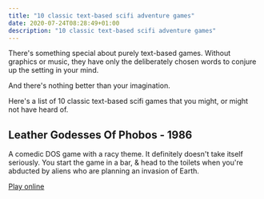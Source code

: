 ```yaml
---
title: "10 classic text-based scifi adventure games"
date: 2020-07-24T08:28:49+01:00
description: "10 classic text-based scifi adventure games"
---
```


There's something special about purely text-based games. Without graphics or music, they have only the deliberately chosen words to conjure up the setting in your mind. 

And there's nothing better than your imagination. 

Here's a list of 10 classic text-based scifi games that you might, or might not have heard of. 

<h2>Leather Godesses Of Phobos - 1986</h2>

A comedic DOS game with a racy theme. It definitely doesn't take itself seriously. You start the game in a bar, & head to the toilets when you're abducted by aliens who are planning an invasion of Earth. 

<a href="https://www.myabandonware.com/game/leather-goddesses-of-phobos-1nw/play-1nw">Play online</a>
